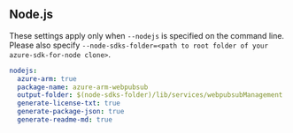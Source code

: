 ## Node.js

These settings apply only when `--nodejs` is specified on the command line.
Please also specify `--node-sdks-folder=<path to root folder of your azure-sdk-for-node clone>`.

``` yaml $(nodejs)
nodejs:
  azure-arm: true
  package-name: azure-arm-webpubsub
  output-folder: $(node-sdks-folder)/lib/services/webpubsubManagement
  generate-license-txt: true
  generate-package-json: true
  generate-readme-md: true
```
